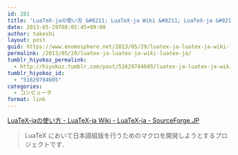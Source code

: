```yaml
---
id: 281
title: 'LuaTeX-jaの使い方 &#8211; LuaTeX-ja Wiki &#8211; LuaTeX-ja &#8211; SourceForge.JP'
date: 2013-05-29T08:05:45+09:00
author: takeshi
layout: post
guid: https://www.enomosphere.net/2013/05/29/luatex-ja-luatex-ja-wiki-luatex-ja/
permalink: /2013/05/29/luatex-ja-luatex-ja-wiki-luatex-ja/
tumblr_hiyokoz_permalink:
  - http://hiyokoz.tumblr.com/post/51629784605/luatex-ja-luatex-ja-wiki-luatex-ja
tumblr_hiyokoz_id:
  - "51629784605"
categories:
  - コンピュータ
format: link
---
```

<a href='http://sourceforge.jp/projects/luatex-ja/wiki/LuaTeX-jaの使い方#h2-.E3.82.A4.E3.83.B3.E3.82.B9.E3.83.88.E3.83.BC.E3.83.AB.E3.83.BB.E3.82.A2.E3.83.83.E3.83.97.E3.83.87.E3.83.BC.E3.83.88.E6.96.B9.E6.B3.95'>LuaTeX-jaの使い方 - LuaTeX-ja Wiki - LuaTeX-ja - SourceForge.JP</a><div class="link_description"><blockquote class="link_og_blockquote">LuaTeX において日本語組版を行うためのマクロを開発しようとするプロジェクトです．</blockquote></div>